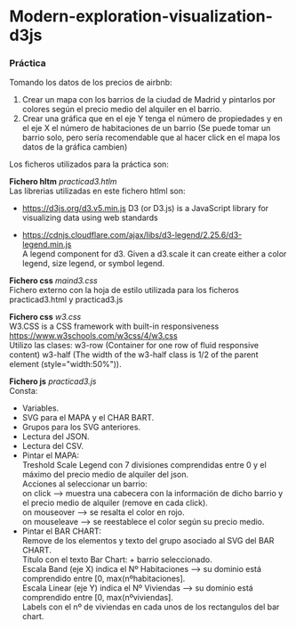 # Modern-exploration-visualization-d3js


### Práctica

Tomando los datos de los precios de airbnb:
1. Crear un mapa con los barrios de la ciudad de Madrid y pintarlos por colores según el precio medio del alquiler en el barrio.
2. Crear una gráfica que en el eje Y tenga el número de propiedades y en el eje X el número de habitaciones de un barrio (Se puede tomar un barrio  solo, pero sería recomendable que al hacer click en el mapa los datos de la gráfica cambien)

Los ficheros utilizados para la práctica son:

**Fichero hltm** *practicad3.htlm*  
Las librerias utilizadas en este fichero htlml son:
- https://d3js.org/d3.v5.min.js  D3 (or D3.js) is a JavaScript library for visualizing data using web standards
  
- https://cdnjs.cloudflare.com/ajax/libs/d3-legend/2.25.6/d3-legend.min.js  
  A legend component for d3. Given a d3.scale it can create either a color legend, size legend, or symbol legend.
  
**Fichero css** *maind3.css*  
Fichero externo con la hoja de estilo utilizada para los ficheros practicad3.html y practicad3.js

**Fichero css** *w3.css*  
W3.CSS is a CSS framework with built-in responsiveness https://www.w3schools.com/w3css/4/w3.css  
Utilizo las clases:
  w3-row	(Container for one row of fluid responsive content)
  w3-half (The width of the w3-half class is 1/2 of the parent element (style="width:50%")).

**Fichero js** *practicad3.js*  
Consta:

  - Variables.  
  - SVG para el MAPA y el CHAR BART.  
  - Grupos para los SVG anteriores.  
  - Lectura del JSON.  
  - Lectura del CSV.  
  - Pintar el MAPA:  
    Treshold Scale Legend con 7 divisiones comprendidas entre 0 y el máximo del precio medio de alquiler del json.  
    Acciones al seleccionar un barrio:  
      on click --> muestra una cabecera con la información de dicho barrio y el precio medio de alquiler (remove en cada click).  
      on mouseover  --> se resalta el color en rojo.  
      on mouseleave --> se reestablece el color según su precio medio.    
  - Pintar el BAR CHART:  
    Remove de los elementos y texto del grupo asociado al SVG del BAR CHART.  
    Título con el texto Bar Chart: + barrio seleccionado.  
    Escala Band (eje X) indica el Nº Habitaciones --> su dominio está comprendido entre [0, max(nºhabitaciones].  
    Escala Linear (eje Y) indica el Nº Viviendas -->  su dominio está comprendido entre [0, max(nºviviendas].  
    Labels con el nº de viviendas en cada unos de los rectangulos del bar chart.




